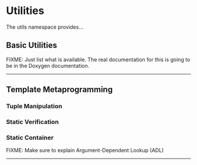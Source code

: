 <!-- CINCHDOC DOCUMENT(Developer Guide) SECTION(Utilities) -->

# Utilities

The utils namespace provides...

## Basic Utilities

FIXME: Just list what is available. The real documentation for this is
going to be in the Doxygen documentation.

--------------------------------------------------------------------------------

## Template Metaprogramming

### Tuple Manipulation

### Static Verification

### Static Container

FIXME: Make sure to explain Argument-Dependent Lookup (ADL)

--------------------------------------------------------------------------------

<!-- vim: set tabstop=2 shiftwidth=2 expandtab fo=cqt tw=72 : -->
